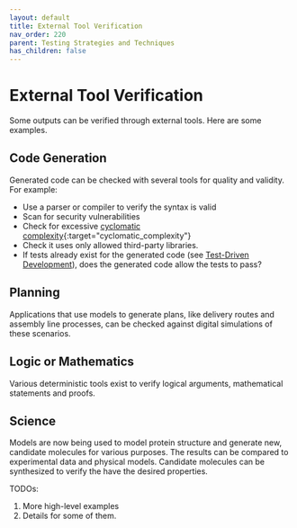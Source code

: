 ```yaml
---
layout: default
title: External Tool Verification
nav_order: 220
parent: Testing Strategies and Techniques
has_children: false
---
```


# External Tool Verification

Some outputs can be verified through external tools. Here are some examples.

## Code Generation

Generated code can be checked with several tools for quality and validity. For example:

* Use a parser or compiler to verify the syntax is valid
* Scan for security vulnerabilities
* Check for excessive [cyclomatic complexity](https://en.wikipedia.org/wiki/Cyclomatic_complexity){:target="cyclomatic_complexity"}
* Check it uses only allowed third-party libraries.
* If tests already exist for the generated code (see [Test-Driven Development]({{site.baseurl}}/glossary/#test-driven-development)), does the generated code allow the tests to pass?

## Planning

Applications that use models to generate plans, like delivery routes and assembly line processes, can be checked against digital simulations of these scenarios.

## Logic or Mathematics

Various deterministic tools exist to verify logical arguments, mathematical statements and proofs.

## Science

Models are now being used to model protein structure and generate new, candidate molecules for various purposes. The results can be compared to experimental data and physical models. Candidate molecules can be synthesized to verify the have the desired properties.


TODOs:

1. More high-level examples
2. Details for some of them.

